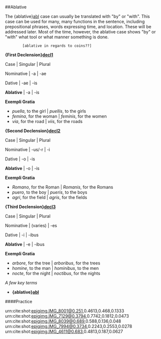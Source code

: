 ##Ablative

The {ablative}[abl] case can usually be translated with "by" or "with".  This case can be used for many, many functions in the sentence, including prepositional phrases, words expressing time, and location.  These will be addressed later.  Most of the time, however, the ablative case shows "by" or "with" what tool or what manner something is done.

[abl]: urn:cite:hclat:category.ablative


			[ablative in regards to coins??]

**{First Declension}[decl1]**

[decl1]: urn:cite:hclat:category.decl1

Case | Singular | Plural

Nominative | -a | -ae

Dative | -ae | -is

**Ablative** | -a | -is

**Exempli Gratia**

- *puella*, to the girl | *puellis*, to the girls
- *femina*, for the woman | *feminis*, for the women
- *via*, for the road | *viis*, for the roads

**{Second Declension}[decl2]**

[decl2]: urn:cite:hclat:category.decl2

Case | Singular | Plural

Nominative | -us/-r | -i

Dative | -o | -is

**Ablative** | -o | -is

**Exempli Gratia**

- *Romano*, for the Roman | *Romanis*, for the Romans
- *puero*, to the boy | *pueris*, to the boys
- *agri*, for the field | *agris*, for the fields

**{Third Declension}[decl3]**

[decl3]: urn:cite:hclat:category.decl3

Case | Singular | Plural

Nominative | (varies) | -es

Dative | -i | -ibus

**Ablative** | -e | -ibus

**Exempli Gratia**

- *arbore*, for the tree | *arboribus*, for the trees
- *homine*, to the man | *hominibus*, to the men
- *nocte*, for the night | *noctibus*, for the nights

*A few key terms*

- **{ablative}[abl]**

####Practice

urn:cite:shot:epigimg.IMG_8001@0.251,0.4613,0.468,0.1333
urn:cite:shot:epigimg.IMG_7129@0.3794,0.7742,0.1812,0.0473
urn:cite:shot:epigimg.IMG_8039@0.689,0.588,0.136,0.048
urn:cite:shot:epigimg.IMG_7994@0.3734,0.2243,0.2553,0.0278
urn:cite:shot:epigimg.IMG_4611@0.683,0.4813,0.187,0.0627
